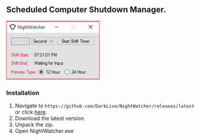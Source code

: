 ## Scheduled Computer Shutdown Manager. ##

![alt text](https://raw.githubusercontent.com/DarkLive/NightWatcher/master/Screen.jpg)

### Installation ###
1. Navigate to `https://github.com/DarkLive/NightWatcher/releases/latest` or click [here](https://github.com/DarkLive/NightWatcher/releases/latest).
2. Download the latest version.
3. Unpack the zip.
4. Open NightWatcher.exe
